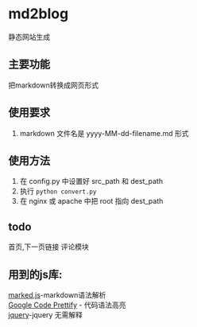 # md2blog
静态网站生成

## 主要功能
把markdown转换成网页形式
## 使用要求
1. markdown 文件名是 yyyy-MM-dd-filename.md 形式

## 使用方法
1. 在 config.py 中设置好 src_path 和 dest_path
2. 执行 `python convert.py`
3. 在 nginx 或 apache 中把 root 指向 dest_path

## todo 

首页,下一页链接
评论模块


## 用到的js库:  
[marked.js](https://github.com/chjj/marked/)-markdown语法解析  
[Google Code Prettify](https://github.com/google/code-prettify) - 代码语法高亮  
[jquery](https://github.com/jquery/jquery)-jquery 无需解释  
